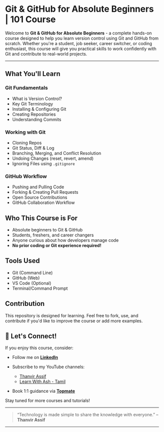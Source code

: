 # Git & GitHub for Absolute Beginners | 101 Course

Welcome to **Git & GitHub for Absolute Beginners** - a complete hands-on course designed to help you learn version control using Git and GitHub from scratch. Whether you're a student, job seeker, career switcher, or coding enthusiast, this course will give you practical skills to work confidently with Git and contribute to real-world projects.

---

## What You'll Learn

### Git Fundamentals
- What is Version Control?
- Key Git Terminology
- Installing & Configuring Git
- Creating Repositories
- Understanding Commits

### Working with Git
- Cloning Repos
- Git Status, Diff & Log
- Branching, Merging, and Conflict Resolution
- Undoing Changes (reset, revert, amend)
- Ignoring Files using `.gitignore`

### GitHub Workflow
- Pushing and Pulling Code
- Forking & Creating Pull Requests
- Open Source Contributions
- GitHub Collaboration Workflow

## Who This Course is For

- Absolute beginners to Git & GitHub
- Students, freshers, and career changers
- Anyone curious about how developers manage code
- **No prior coding or Git experience required!**

## Tools Used
- Git (Command Line)
- GitHub (Web)
- VS Code (Optional)
- Terminal/Command Prompt

## Contribution

This repository is designed for learning. Feel free to fork, use, and contribute if you'd like to improve the course or add more examples.


## 🤝 Let's Connect!

If you enjoy this course, consider:
- Follow me on **[LinkedIn](https://www.linkedin.com/in/thanvir-assif-1b3435203/)**
- Subscribe to my YouTube channels:
        
    * [Thanvir Assif](https://www.youtube.com/@thanvirassif731) 
    * [Learn With Ash - Tamil](https://www.youtube.com/@learnwithashtamil7)

- Book 1:1 guidance via **[Topmate](https://topmate.io/thanvir_assif/)**

Stay tuned for more courses and tutorials!

---

> “Technology is made simple to share the knowledge with everyone.” – **Thanvir Assif**

---